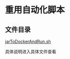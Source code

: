 # 重用自动化脚本
## 文件目录
[jarToDockerAndRun.sh](https://github.com/tooyi/recode/blob/master/java/jarToDockerAndRun.sh)

具体说明进入具体文件查看